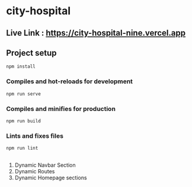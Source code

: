 # city-hospital

## Live Link : https://city-hospital-nine.vercel.app

## Project setup
```
npm install
```

### Compiles and hot-reloads for development
```
npm run serve
```

### Compiles and minifies for production
```
npm run build
```

### Lints and fixes files
```
npm run lint
```


## 
1. Dynamic Navbar Section
2. Dynamic Routes
3. Dynamic Homepage sections